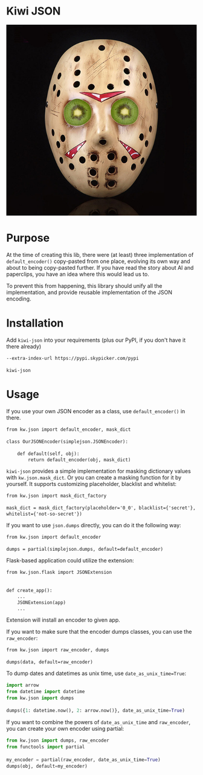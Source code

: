 # Kiwi JSON

![Kiwi JSON Logo](logo.jpg "Kiwi JSON")

# Purpose

At the time of creating this lib, there were (at least) three implementation of `default_encoder()`
 copy-pasted from one place, evolving its own way and about to being copy-pasted further.
 If you have read the story about AI and paperclips, you have an idea where this would lead us to.

To prevent this from happening, this library should unify all the implementation, and provide reusable
 implementation of the JSON encoding.

# Installation

Add `kiwi-json` into your requirements (plus our PyPI, if you don't have it there already)

```
--extra-index-url https://pypi.skypicker.com/pypi

kiwi-json
```

# Usage

If you use your own JSON encoder as a class, use `default_encoder()` in there.

```
from kw.json import default_encoder, mask_dict

class OurJSONEncoder(simplejson.JSONEncoder):

    def default(self, obj):
        return default_encoder(obj, mask_dict)
```

`kiwi-json` provides a simple implementation for masking dictionary values with `kw.json.mask_dict`. 
Or you can create a masking function for it by yourself. It supports customizing placeholder, blacklist and whitelist:

```
from kw.json import mask_dict_factory

mask_dict = mask_dict_factory(placeholder='0_0', blacklist={'secret'}, whitelist={'not-so-secret'})
```

If you want to use `json.dumps` directly, you can do it the following way:

```
from kw.json import default_encoder

dumps = partial(simplejson.dumps, default=default_encoder)
```

Flask-based application could utilize the extension:

```
from kw.json.flask import JSONExtension


def create_app():
    ...
    JSONExtension(app)
    ...
```

Extension will install an encoder to given app.

If you want to make sure that the encoder dumps classes, you can use the `raw_encoder`:

```
from kw.json import raw_encoder, dumps

dumps(data, default=raw_encoder)
```

To dump dates and datetimes as unix time, use `date_as_unix_time=True`:

```python
import arrow
from datetime import datetime
from kw.json import dumps

dumps({1: datetime.now(), 2: arrow.now()}, date_as_unix_time=True)
```

If you want to combine the powers of `date_as_unix_time` and `raw_encoder`,
you can create your own encoder using partial:

```python
from kw.json import dumps, raw_encoder
from functools import partial

my_encoder = partial(raw_encoder, date_as_unix_time=True)
dumps(obj, default=my_encoder)
```
